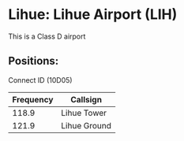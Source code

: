 # Lihue: Lihue Airport (LIH)

This is a Class D airport

## Positions:  
Connect ID (10D05)

| Frequency | Callsign |
| ---- | ---- |
| 118.9 | Lihue Tower |
| 121.9 | Lihue Ground  |

